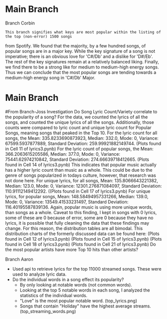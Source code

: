 # Main Branch

Branch Corbin

	This branch signifies what keys are most popular within the listing of the top (non-error) 1500 songs
from Spotify. We found that the majority, by a few hundred songs, of popular songs are in a major key. 
While the key signature of a song is not imperative; there is an obvious love for 'C#/Db' and a dislike for 
'D#/Eb'. The rest of the key signatures remain at a relatively balanced liking. Finally, we find there to be a
strong like for medium to medium-high energy songs. Thus we can conclude that the most popular songs are tending
towards a medium-high energy song in 'C#/Db' Major.


# Main Branch
#From Branch-Joss Investigation
Do Song Lyric Count/Variety correlate to the popularity of a song?
For the data, we counted the lyrics of all the songs, and counted the unique lyrics of all the songs. Additionally, those counts were compared to lyric count and unique lyric count for Popular Songs, meaning songs that peaked in the Top 10.
For the lyric count for all songs, the Mean: 335.8233690873923, Median: 332.0, Mode: 0, Variance: 67599.5937877889, Standard Deviation: 259.99921882149744.
(Plots found in Cell 11 of lyrics3.pynb)
For the lyric count of popular songs, the Mean: 366.2063615205586, Median: 377.0, Mode: 0, Variance: 75441.62974210842, Standard Deviation: 274.66639718412665.
(Plots found in Cell 14 of lyrics3.pynb)
This indicates that popular music actually has a higher lyric count than music as a whole. This could be due to the genre of songs popularized in todays culture, however, that research was not done here.
For unique lyrics, for all songs, Mean: 135.8066643221382, Median: 123.0, Mode: 0, Variance: 12301.276871084097, Standard Deviation: 110.91112149412292.
((Plots found in Cell 17 of lyrics3.pynb)
For unique lyrics, for popular songs, Mean: 148.58494957331266, Median: 139.0, Mode: 0, Variance: 13549.41533231497, Standard Deviation: 116.40195587839136.
Again, popular music is using more unique words, than songs as a whole.
Caveat to this finding, I kept in songs with 0 lyrics, some of these are 0 because of error, some are 0 because they have no lyrics, it is possible that fully cleaning the data that these findings may change. For this reason, the distribution tables are all bimodal.
This distribution charts of the formerly discussed data can be found here:
(Plots found in Cell 12 of lyrics3.pynb)
(Plots found in Cell 15 of lyrics3.pynb)
(Plots found in Cell 18 of lyrics3.pynb)
(Plots found in Cell 21 of lyrics3.pynb)
Do the most popular artists have more Top 10 hits than other artists?

Branch Aaron
- Used api to retrieve lyrics for the top 11000 streamed songs. These were used to analyze lyric data.
- Do the individual words in a song effect its popularity?
	- By only looking at notable words (not common words). 
	- Looking at the top 5 notable words in each song, I analyzed the statistics of the individual words.
	- "Love" is the most popular notable word. (top_lyrics.png)
	- Songs that contain "Holiday" have the highest average streams. (top_streaming_words.png)
